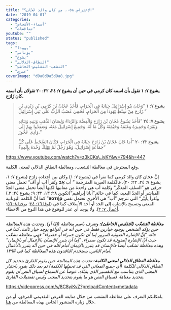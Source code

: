 ```yaml
---
title: "الإعتراض ٠٥٨، من كان والد عَخَان؟"
date: "2019-04-01"
categories: 
  - "أسماء-الأشخاص"
  - "تناقضات"
youtube: ""
status: "published"
tags: 
  - "يهوذا"
  - "يوناني"
  - "يشوع"
  - "النطاق-الدلالي"
  - "التشعب-التقليص-الخاطئ"
  - "عبري"
coverImage: "d9a0d9a5d9a8.jpg"
---
```


**يشوع ٧: ١ تقول بأن اسمه كان كرمي في حين أن يشوع ٧: ٢٤، ٢٢: ٢٠ تقولان بأن اسمه كان زَارَح.**

> **يشوع ٧: ١** ”وَخَانَ بَنُو إِسْرَائِيلَ خِيَانَةً فِي الْحَرَامِ، فَأَخَذَ عَخَانُ بْنُ كَرْمِي بْنِ زَبْدِي بْنِ زَارَحَ مِنْ سِبْطِ يَهُوذَا مِنَ الْحَرَامِ، فَحَمِيَ غَضَبُ الرَّبِّ عَلَى بَنِي إِسْرَائِيلَ.“
> 
> **يشوع ٧: ٢٤** ”فَأَخَذَ يَشُوعُ عَخَانَ بْنَ زَارَحَ وَالْفِضَّةَ وَالرِّدَاءَ وَلِسَانَ الذَّهَبِ وَبَنِيهِ وَبَنَاتِهِ وَبَقَرَهُ وَحَمِيرَهُ وَغَنَمَهُ وَخَيْمَتَهُ وَكُلَّ مَا لَهُ، وَجَمِيعُ إِسْرَائِيلَ مَعَهُ، وَصَعِدُوا بِهِمْ إِلَى وَادِي عَخُورَ.“
> 
> **يشوع ٢٢: ٢٠** ”أَمَا خَانَ عَخَانُ بْنُ زَارَحَ خِيَانَةً فِي الْحَرَامِ، فَكَانَ السَّخَطُ عَلَى كُلِّ جَمَاعَةِ إِسْرَائِيلَ، وَهُوَ رَجُلٌ لَمْ يَهْلِكْ وَحْدَهُ بِإِثْمِهِ؟“

https://www.youtube.com/watch?v=z3kCKs\_iyKY&w=794&h=447

وقع المعترض في مغالطة التشعب، ومغالطة النطاق الدلالي لمعنى الكلمة.

إنَّ عخان كان والد كرمي كما نقرأ في (يشوع ٧: ١) وكان بين أجداده زارَح (يشوع ٧: ١، يشوع ٧: ٢٤، ٢٢: ٢٠). فالكلمة العبرية المترجمة ” أب **אָב** وتُقرأ آب أو آڤ“ تحمل معنى حرفي هو ”السلف المذكّر“ وكلمة أب هي واحدة من معانيها لكنها أيضاً تحمل معنى الجدّ المباشر أو الجدّ البعيد، كما في حالة ”أبانا إبراهيم“(تكوين ٢٨: ١٣، ٣٢: ٩؛ يشوع ٢٤: ٣.) كما أنَّ الكلمة اليونانية ”**πατήρ** وتُقرأ پاتِيْر“ التي تترجم ”أب“ هي الأُخرى تحتمل نفس المعنى وتسمح بالإشارة إلى الجد أو أحد الأسلاف كما في ([لوقا ١٦: ٢٤](https://biblia.com/bible/ar-vandyke/Lk16.24)؛ [يوحنا ٨: ٥٦](https://biblia.com/bible/ar-vandyke/Jn8.56)؛ [أعمال ٧: ٢](https://biblia.com/bible/ar-vandyke/Ac7.2)). ولا يوجد أي عذر للوقوع في هذا النوع من الأخطاء.

* * *

_**مغالطة التشعّب (التقليص الخاطئ):** وتعرف باسم مغالطة (إمّا أو). وتحدث هذه المغالطة حين يؤكد الشخص بوجود خيارين فقط في حين أنه في الواقع يوجد خيار ثالث. كما في حالة ”إنَّ الإشارة الضوئية للمرور إما أن تكون حمراء أو خضراء“ فهي مغالطة تشعّب حيث أنّ الإشارة الضوئية قد تكون صفراء. ”إما أن يتبرر الإنسان بالأعمال أو بالإيمان“ وهذه مغالطة تشعّب أيضاً فالإنسان قد يتبرر بالإيمان أمام الله في حين أنَّه يتبرر بالأعمال أمام الناس. يستخدم الناقدون هذه المغالطة كما في #١٣٩._

_**مغالطة النطاق الدلالي لمعنى الكلمة:** تحدث هذه المعالجة حين يقوم القارئ بتحديد كل النطاق الدلالي للكلمة (أي جميع المعاني التي قد تحملها الكلمة) ثم بعد ذلك يقوم باختيار المعنى الذي يتناسب مع التفسير الذي يتبنّاه، عوضاً عن السماح لسياق النص أن يقوم بتحديد معناها، فسياق النص هو ما يقوم بتحديد المعنى وليس تفضيلات القارئ._

https://videopress.com/v/8C8yiKvZ?preloadContent=metadata

بامكانكم التعرف على مغالطة التشعب من خلال متابعة العرض التقديمي المرفق، أو من خلال زيارة المنشور الخاص بهذه المغالطة من [هنا](https://reasonofhope.com/2019/07/25/bifurcation/).
